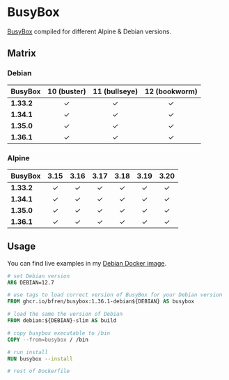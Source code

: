 # BusyBox

[BusyBox](https://busybox.net) compiled for different Alpine &amp; Debian versions.

## Matrix

### Debian

| BusyBox     | 10 (buster) | 11 (bullseye) | 12 (bookworm) |
| ----------- | :---------: | :-----------: | :-----------: |
| **1.33.2**  | &check;     | &check;       | &check;       |
| **1.34.1**  | &check;     | &check;       | &check;       |
| **1.35.0**  | &check;     | &check;       | &check;       |
| **1.36.1**  | &check;     | &check;       | &check;       |

### Alpine

| BusyBox     | 3.15        | 3.16          | 3.17          | 3.18          | 3.19          | 3.20          |
| ----------- | :---------: | :-----------: | :-----------: | :-----------: | :-----------: | :-----------: |
| **1.33.2**  | &check;     | &check;       | &check;       | &check;       | &check;       | &check;       |
| **1.34.1**  | &check;     | &check;       | &check;       | &check;       | &check;       | &check;       |
| **1.35.0**  | &check;     | &check;       | &check;       | &check;       | &check;       | &check;       |
| **1.36.1**  | &check;     | &check;       | &check;       | &check;       | &check;       | &check;       |

## Usage

You can find live examples in my [Debian Docker image](https://github.com/bfren/docker-debian).

```Dockerfile
# set Debian version
ARG DEBIAN=12.7

# use tags to load correct version of BusyBox for your Debian version
FROM ghcr.io/bfren/busybox:1.36.1-debian${DEBIAN} AS busybox

# load the same the version of Debian
FROM debian:${DEBIAN}-slim AS build

# copy busybox executable to /bin
COPY --from=busybox / /bin

# run install
RUN busybox --install

# rest of Dockerfile
```
